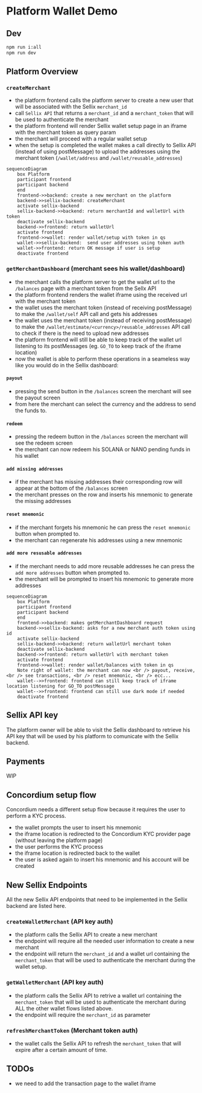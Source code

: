 

# Platform Wallet Demo
## Dev
```sh
npm run i:all
npm run dev
```


## Platform Overview
### `createMerchant`
- the platform frontend calls the platform server to create a new user that will be associated with the Sellix `merchant_id`
- call `Sellix API` that returns a `merchant_id` and a `merchant_token` that will be used to authenticate the merchant
- the platform frontend will render Sellix wallet setup page in an iframe with the merchant token as query param
- the merchant will proceed with a regular wallet setup
- when the setup is completed the wallet makes a call directly to Sellix API (instead of using postMessage) to upload the addresses using the merchant token (`/wallet/address` and `/wallet/reusable_addresses`)

```mermaid
sequenceDiagram
    box Platform
    participant frontend
    participant backend
    end
    frontend->>backend: create a new merchant on the platform
    backend->>sellix-backend: createMerchant
    activate sellix-backend
    sellix-backend->>backend: return merchantId and walletUrl with token
    deactivate sellix-backend
    backend->>frontend: return walletUrl
    activate frontend
    frontend->>wallet: render wallet/setup with token in qs
    wallet->>sellix-backend:  send user addresses using token auth
    wallet->>frontend: return OK message if user is setup
    deactivate frontend

```

### `getMerchantDashboard` (merchant sees his wallet/dashboard)
- the merchant calls the platform server to get the wallet url to the `/balances` page with a merchant token from the Sellx API
- the platform frontend renders the wallet iframe using the received url with the merchant token
- the wallet uses the merchant token (instead of receiving postMessage) to make the `/wallet/self` API call and gets his addresses
- the wallet uses the merchant token (instead of receiving postMessage) to make the `/wallet/estimate/<currency>/reusable_addresses` API call to check if there is the need to upload new addresses
- the platform frontend will still be able to keep track of the wallet url listening to its postMessages (eg. `GO_TO` to keep track of the iframe location)
- now the wallet is able to perform these operations in a seameless way like you would do in the Sellix dashboard:

#### `payout`
- pressing the send button in the `/balances` screen the merchant will see the payout screen
- from here the merchant can select the currency and the address to send the funds to.

#### `redeem`
- pressing the redeem button in the `/balances` screen the merchant will see the redeem screen
- the merchant can now redeem his SOLANA or NANO pending funds in his wallet

#### `add missing addresses`
- if the merchant has missing addresses their corresponding row will appear at the bottom of the `/balances` screen
- the merchant presses on the row and inserts his mnemonic to generate the missing addresses

#### `reset mnemonic`
- if the merchant forgets his mnemonic he can press the `reset mnemonic` button when prompted to.
- the merchant can regenerate his addresses using a new mnemonic

#### `add more resusable addresses`
- if the merchant needs to add more reusable addresses he can press the `add more addresses` button when prompted to.
- the merchant will be prompted to insert his mnemonic to generate more addresses


```mermaid
sequenceDiagram
    box Platform
    participant frontend
    participant backend
    end
    frontend->>backend: makes getMerchantDashboard request
    backend->>sellix-backend: asks for a new merchant auth token using id
    activate sellix-backend
    sellix-backend->>backend: return walletUrl merchant token
    deactivate sellix-backend
    backend->>frontend: return walletUrl with merchant token
    activate frontend
    frontend->>wallet: render wallet/balances with token in qs
    Note right of wallet: the merchant can now <br /> payout, receive, <br /> see transactions, <br /> reset mnemonic, <br /> ecc...
    wallet-->>frontend: frontend can still keep track of iframe location listening for GO_TO postMessage
    wallet-->>frontend: frontend can still use dark mode if needed
    deactivate frontend

```

## Sellix API key
The platform owner will be able to visit the Sellix dashboard to retrieve his API key that will be used by his platform to comunicate with the Sellix backend.

## Payments
WIP

## Concordium setup flow
Concordium needs a different setup flow because it requires the user to perform a KYC process.
- the wallet prompts the user to insert his mnemonic
- the iframe location is redirected to the Concordium KYC provider page (without leaving the platform page)
- the user performs the KYC process
- the iframe location is redirected back to the wallet
- the user is asked again to insert his mnemonic and his account will be created


## New Sellix Endpoints
All the new Sellix API endpoints that need to be implemented in the Sellix backend are listed here.
### `createWalletMerchant` (API key auth)
- the platform calls the Sellix API to create a new merchant
- the endpoint will require all the needed user information to create a new merchant
- the endpoint will return the `merchant_id` and a wallet url containing the `merchant_token` that will be used to authenticate the merchant during the wallet setup.

### `getWalletMerchant` (API key auth)
- the platform calls the Sellix API to retrive a wallet url containing the `merchant_token` that will be used to authenticate the merchant during ALL the other wallet flows listed above.
- the endpoint will require the `merchant_id` as parameter

### `refreshMerchantToken` (Merchant token auth)
- the wallet calls the Sellix API to refresh the `merchant_token` that will expire after a certain amount of time.

## TODOs
- we need to add the transaction page to the wallet iframe
